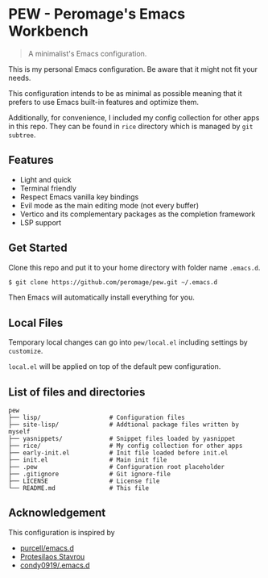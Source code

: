 # PEW - Peromage's Emacs Workbench

> A minimalist's Emacs configuration.

This is my personal Emacs configuration. Be aware that it might not fit your needs.

This configuration intends to be as minimal as possible meaning that it prefers to use Emacs built-in features and optimize them.

Additionally, for convenience, I included my config collection for other apps in this repo. They can be found in `rice` directory which is managed by `git subtree`.

## Features

- Light and quick
- Terminal friendly
- Respect Emacs vanilla key bindings
- Evil mode as the main editing mode (not every buffer)
- Vertico and its complementary packages as the completion framework
- LSP support

## Get Started

Clone this repo and put it to your home directory with folder name `.emacs.d`.

```bash
$ git clone https://github.com/peromage/pew.git ~/.emacs.d
```

Then Emacs will automatically install everything for you.

## Local Files

Temporary local changes can go into `pew/local.el` including settings by `customize`.

`local.el` will be applied on top of the default pew configuration.

## List of files and directories

```
pew
├── lisp/                   # Configuration files
├── site-lisp/              # Addtional package files written by myself
├── yasnippets/             # Snippet files loaded by yasnippet
├── rice/                   # My config collection for other apps
├── early-init.el           # Init file loaded before init.el
├── init.el                 # Main init file
├── .pew                    # Configuration root placeholder
├── .gitignore              # Git ignore-file
├── LICENSE                 # License file
└── README.md               # This file
```

## Acknowledgement

This configuration is inspired by

- [purcell/emacs.d](https://github.com/purcell/emacs.d)
- [Protesilaos Stavrou](https://protesilaos.com/emacs/dotemacs)
- [condy0919/.emacs.d](https://github.com/condy0919/.emacs.d)
